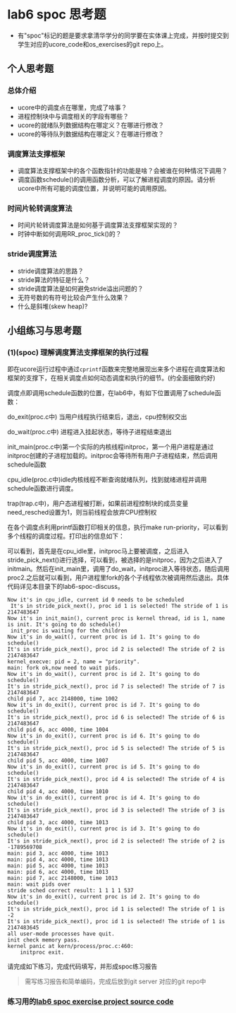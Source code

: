 # lab6 spoc 思考题

- 有"spoc"标记的题是要求拿清华学分的同学要在实体课上完成，并按时提交到学生对应的ucore_code和os_exercises的git repo上。


## 个人思考题

### 总体介绍

 - ucore中的调度点在哪里，完成了啥事？
 - 进程控制块中与调度相关的字段有哪些？
 - ucore的就绪队列数据结构在哪定义？在哪进行修改？
 - ucore的等待队列数据结构在哪定义？在哪进行修改？

### 调度算法支撑框架

 - 调度算法支撑框架中的各个函数指针的功能是啥？会被谁在何种情况下调用？
 - 调度函数schedule()的调用函数分析，可以了解进程调度的原因。请分析ucore中所有可能的调度位置，并说明可能的调用原因。
 
### 时间片轮转调度算法

 - 时间片轮转调度算法是如何基于调度算法支撑框架实现的？
 - 时钟中断如何调用RR_proc_tick()的？

### stride调度算法

 - stride调度算法的思路？ 
 - stride算法的特征是什么？
 - stride调度算法是如何避免stride溢出问题的？
 - 无符号数的有符号比较会产生什么效果？
 - 什么是斜堆(skew heap)?

## 小组练习与思考题

### (1)(spoc) 理解调度算法支撑框架的执行过程

即在ucore运行过程中通过`cprintf`函数来完整地展现出来多个进程在调度算法和框架的支撑下，在相关调度点如何动态调度和执行的细节。(约全面细致约好)

调度点即调用schedule函数的位置，在lab6中，有如下位置调用了schedule函数：

do_exit(proc.c中) 当用户线程执行结束后，退出，cpu控制权交出

do_wait(proc.c中) 进程进入挂起状态，等待子进程结束退出

init_main(proc.c中)第一个实际的内核线程initproc，第一个用户进程是通过initproc创建的子进程加载的。initproc会等待所有用户子进程结束，然后调用schedule函数

cpu_idle(proc.c中)idle内核线程不断查询就绪队列，找到就绪进程并调用schedule函数进行调度。

trap(trap.c中)，用户态进程被打断，如果前进程控制块的成员变量need_resched设置为1，则当前线程会放弃CPU控制权

在各个调度点利用printf函数打印相关的信息，执行make run-priority，可以看到多个线程的调度过程。打印出的信息如下：

可以看到，首先是在cpu_idle里，initproc马上要被调度，之后进入stride_pick_next()进行选择，可以看到，被选择的是initproc，因为之后进入了initmain。然后在init_main里，调用了do_wait，initproc进入等待状态，随后调用proc2.之后就可以看到，用户进程里fork的各个子线程依次被调用然后退出。具体代码详见本目录下的lab6-spoc-discuss。

    Now it's in cpu_idle, current id 0 needs to be scheduled
     It's in stride_pick_next(), proc id 1 is selected! The stride of 1 is 2147483647 
    Now it's in init_main(), current proc is kernel thread, id is 1, name is init. It's going to do schedule()
     init_proc is waiting for the children
    Now it's in do_wait(), current proc is id 1. It's going to do schedule()
    It's in stride_pick_next(), proc id 2 is selected! The stride of 2 is 2147483647 
    kernel_execve: pid = 2, name = "priority".
    main: fork ok,now need to wait pids.
    Now it's in do_wait(), current proc is id 2. It's going to do schedule()
    It's in stride_pick_next(), proc id 7 is selected! The stride of 7 is 2147483647 
    child pid 7, acc 2148000, time 1002
    Now it's in do_exit(), current proc is id 7. It's going to do schedule()
    It's in stride_pick_next(), proc id 6 is selected! The stride of 6 is 2147483647 
    child pid 6, acc 4000, time 1004
    Now it's in do_exit(), current proc is id 6. It's going to do schedule()
    It's in stride_pick_next(), proc id 5 is selected! The stride of 5 is 2147483647 
    child pid 5, acc 4000, time 1007
    Now it's in do_exit(), current proc is id 5. It's going to do schedule()
    It's in stride_pick_next(), proc id 4 is selected! The stride of 4 is 2147483647 
    child pid 4, acc 4000, time 1010
    Now it's in do_exit(), current proc is id 4. It's going to do schedule()
    It's in stride_pick_next(), proc id 3 is selected! The stride of 3 is 2147483647 
    child pid 3, acc 4000, time 1013
    Now it's in do_exit(), current proc is id 3. It's going to do schedule()
    It's in stride_pick_next(), proc id 2 is selected! The stride of 2 is -1789569708 
    main: pid 3, acc 4000, time 1013
    main: pid 4, acc 4000, time 1013
    main: pid 5, acc 4000, time 1013
    main: pid 6, acc 4000, time 1013
    main: pid 7, acc 2148000, time 1013
    main: wait pids over
    stride sched correct result: 1 1 1 1 537
    Now it's in do_exit(), current proc is id 2. It's going to do schedule()
    It's in stride_pick_next(), proc id 1 is selected! The stride of 1 is -2 
    It's in stride_pick_next(), proc id 1 is selected! The stride of 1 is 2147483645 
    all user-mode processes have quit.
    init check memory pass.
    kernel panic at kern/process/proc.c:460:
        initproc exit.






请完成如下练习，完成代码填写，并形成spoc练习报告
> 需写练习报告和简单编码，完成后放到git server 对应的git repo中

### 练习用的[lab6 spoc exercise project source code](https://github.com/chyyuu/ucore_lab/tree/master/labcodes_answer/lab6_result)

